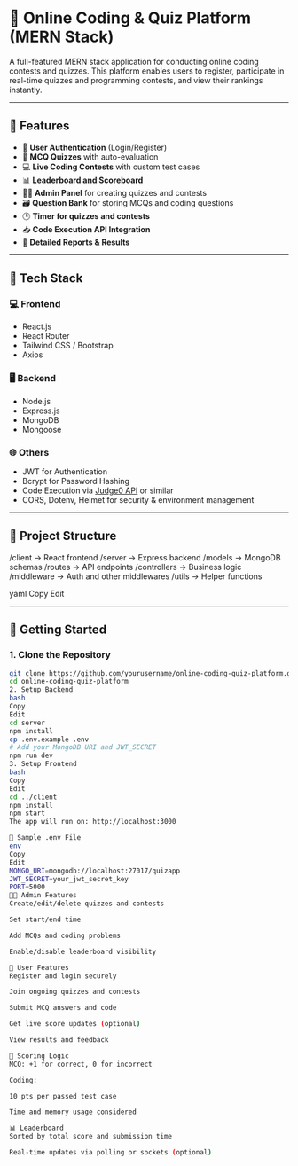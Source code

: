 # 🚀 Online Coding & Quiz Platform (MERN Stack)

A full-featured MERN stack application for conducting online coding contests and quizzes. This platform enables users to register, participate in real-time quizzes and programming contests, and view their rankings instantly.

---

## 📌 Features

- 📝 **User Authentication** (Login/Register)
- 🧪 **MCQ Quizzes** with auto-evaluation
- 💻 **Live Coding Contests** with custom test cases
- 📊 **Leaderboard and Scoreboard**
- 🧑‍🏫 **Admin Panel** for creating quizzes and contests
- 🗃️ **Question Bank** for storing MCQs and coding questions
- 🕒 **Timer for quizzes and contests**
- 📥 **Code Execution API Integration**
- 📑 **Detailed Reports & Results**

---

## 🧰 Tech Stack

### 💻 Frontend
- React.js
- React Router
- Tailwind CSS / Bootstrap
- Axios

### 🖥️ Backend
- Node.js
- Express.js
- MongoDB
- Mongoose

### 🌐 Others
- JWT for Authentication
- Bcrypt for Password Hashing
- Code Execution via [Judge0 API](https://judge0.com/) or similar
- CORS, Dotenv, Helmet for security & environment management

---

## 📁 Project Structure

/client → React frontend
/server → Express backend
/models → MongoDB schemas
/routes → API endpoints
/controllers → Business logic
/middleware → Auth and other middlewares
/utils → Helper functions

yaml
Copy
Edit

---

## 🚀 Getting Started

### 1. Clone the Repository

```bash
git clone https://github.com/yourusername/online-coding-quiz-platform.git
cd online-coding-quiz-platform
2. Setup Backend
bash
Copy
Edit
cd server
npm install
cp .env.example .env
# Add your MongoDB URI and JWT_SECRET
npm run dev
3. Setup Frontend
bash
Copy
Edit
cd ../client
npm install
npm start
The app will run on: http://localhost:3000

🧪 Sample .env File
env
Copy
Edit
MONGO_URI=mongodb://localhost:27017/quizapp
JWT_SECRET=your_jwt_secret_key
PORT=5000
🧑‍💻 Admin Features
Create/edit/delete quizzes and contests

Set start/end time

Add MCQs and coding problems

Enable/disable leaderboard visibility

👥 User Features
Register and login securely

Join ongoing quizzes and contests

Submit MCQ answers and code

Get live score updates (optional)

View results and feedback

🧮 Scoring Logic
MCQ: +1 for correct, 0 for incorrect

Coding:

10 pts per passed test case

Time and memory usage considered

📊 Leaderboard
Sorted by total score and submission time

Real-time updates via polling or sockets (optional)
